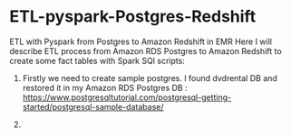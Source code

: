 # ETL-pyspark-Postgres-Redshift
ETL with Pyspark from Postgres to Amazon Redshift in EMR
Here I will describe ETL process from Amazon RDS Postgres to Amazon Redshift to create some fact tables with Spark SQl scripts: 

1. Firstly we need to create sample postgres. I found dvdrental DB and restored it in my Amazon RDS Postgres DB : https://www.postgresqltutorial.com/postgresql-getting-started/postgresql-sample-database/

2. 
